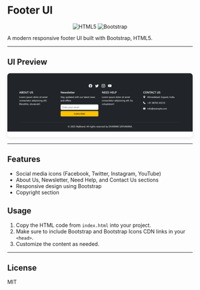 # Footer UI

<p align="center">
  <img src="https://img.shields.io/badge/HTML5-E34F26?style=for-the-badge&logo=html5&logoColor=white" alt="HTML5"/>
  <img src="https://img.shields.io/badge/Bootstrap-7952B3?style=for-the-badge&logo=bootstrap&logoColor=white" alt="Bootstrap"/>
</p>

A modern responsive footer UI built with Bootstrap, HTML5.

---

## UI Preview

<p align="center">
  <img src="footer-preview.png" alt="Footer Preview" style="max-width: 100%; border-radius: 8px; box-shadow: 0 2px 8px rgba(0,0,0,0.1);"/>
</p>

---

## Features
- Social media icons (Facebook, Twitter, Instagram, YouTube)
- About Us, Newsletter, Need Help, and Contact Us sections
- Responsive design using Bootstrap
- Copyright section

## Usage
1. Copy the HTML code from `index.html` into your project.
2. Make sure to include Bootstrap and Bootstrap Icons CDN links in your `<head>`.
3. Customize the content as needed.

---

## License
MIT
